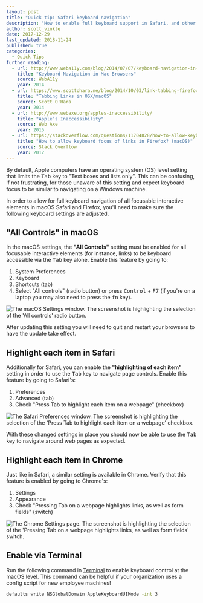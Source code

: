 ```yaml
---
layout: post
title: "Quick tip: Safari keyboard navigation"
description: "How to enable full keyboard support in Safari, and other browsers on macOS."
author: scott_vinkle
date: 2017-12-29
last_updated: 2018-11-24
published: true
categories:
  - Quick Tips
further_reading:
  - url: http://www.weba11y.com/blog/2014/07/07/keyboard-navigation-in-mac-browsers/
    title: "Keyboard Navigation in Mac Browsers"
    source: WebA11y
    year: 2014
  - url: https://www.scottohara.me/blog/2014/10/03/link-tabbing-firefox-osx.html
    title: "Tabbing Links in OSX/macOS"
    source: Scott O'Hara
    year: 2014
  - url: http://www.webaxe.org/apples-inaccessibility/
    title: "Apple’s Inaccessibility"
    source: Web Axe
    year: 2015
  - url: https://stackoverflow.com/questions/11704828/how-to-allow-keyboard-focus-of-links-in-firefox/11713537#11713537
    title: "How to allow keyboard focus of links in Firefox? (macOS)"
    source: Stack Overflow
    year: 2012
---
```


By default, Apple computers have an operating system (OS) level setting that limits the <kbd>Tab</kbd> key to "Text boxes and lists only".  This can be confusing, if not frustrating, for those unaware of this setting and expect keyboard focus to be similar to navigating on a Windows machine.

In order to allow for full keyboard navigation of all focusable interactive elements in macOS Safari and Firefox, you'll need to make sure the following keyboard settings are adjusted.

## "All Controls" in macOS
In the macOS settings, the **"All Controls"** setting must be enabled for all focusable interactive elements (for instance, links) to be keyboard accessible via the <kbd>Tab</kbd> key alone.  Enable this feature by going to:

1. System Preferences
2. Keyboard
3. Shortcuts (tab)
4. Select "All controls" (radio button) or press <kbd>Control</kbd> + <kbd>F7</kbd> (if you're on a laptop you may also need to press the <kbd>fn</kbd> key).

![The macOS Settings window. The screenshot is highlighting the selection of the 'All controls' radio button.](https://user-images.githubusercontent.com/1392632/34268380-79798d34-e64e-11e7-817c-d069ee0210e0.png)

After updating this setting you will need to quit and restart your browsers to have the update take effect.

## Highlight each item in Safari

Additionally for Safari, you can enable the **"highlighting of each item"** setting in order to use the <kbd>Tab</kbd> key to navigate page controls.  Enable this feature by going to Safari's:

1. Preferences
2. Advanced (tab)
3. Check "Press Tab to highlight each item on a webpage" (checkbox)

![The Safari Preferences window. The screenshot is highlighting the selection of the 'Press Tab to highlight each item on a webpage' checkbox.](https://user-images.githubusercontent.com/1392632/34269782-9fcdc5d6-e653-11e7-9adc-6bf1c04185b3.png)

With these changed settings in place you should now be able to use the <kbd>Tab</kbd> key to navigate around web pages as expected.

## Highlight each item in Chrome

Just like in Safari, a similar setting is available in Chrome. Verify that this feature is enabled by going to Chrome's:

1. Settings
2. Appearance
3. Check "Pressing Tab on a webpage highlights links, as well as form fields" (switch)

![The Chrome Settings page. The screenshot is highlighting the selection of the 'Pressing Tab on a webpage highlights links, as well as form fields' switch.](https://user-images.githubusercontent.com/324617/56978092-1b870c80-6b4d-11e9-8618-3cd8eea58246.png)

## Enable via Terminal

Run the following command in [Terminal](https://en.m.wikipedia.org/wiki/Terminal_(macOS)) to enable keyboard control at the macOS level. This command can be helpful if your organization uses a config script for new employee machines!

```bash
defaults write NSGlobalDomain AppleKeyboardUIMode -int 3
```
